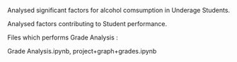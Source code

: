 Analysed significant factors for alcohol comsumption in Underage Students.


Analysed factors contributing to Student performance.

Files which performs Grade Analysis :

Grade Analysis.ipynb, project+graph+grades.ipynb
